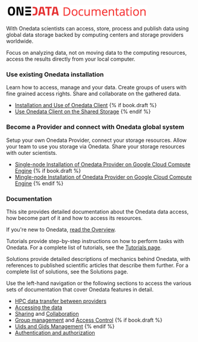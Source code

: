 <p align="left">
<img src="doc/img/heading.png" width="380">
</p>


With Onedata scientists can access, store, process and publish data using global data storage backed by computing centers and storage providers worldwide.

Focus on analyzing data, not on moving data to the computing resources, access the results directly from your local computer.


### Use existing Onedata installation
Learn how to access, manage and your data. Create groups of users with fine grained access rights. Share and collaborate on the gathered data.

- [Installation and Use of Onedata Client](doc/tutorial/screencast_oneclient_remote.md)
{% if book.draft %}
- [Use Onedata Client on the Shared Storage]()
{% endif %}

### Become a Provider and connect with Onedata global system

Setup your own Onedata Provider, connect your storage resources. Allow your team to use you storage via Onedata. Share your storage resources with outer scientists.

- [Single-node Installation of Onedata Provider on Google Cloud Compute Engine]()
{% if book.draft %}
- [Mingle-node Installation of Onedata Provider on Google Cloud Compute Engine]()
{% endif %}

### Documentation
This site provides detailed documentation about the Onedata data access, how become part of it and how to access its resources.

If you're new to Onedata, [read the Overview](doc/overview.md).

Tutorials provide step-by-step instructions on how to perform tasks with Onedata. For a complete list of tutorials, see the [Tutorials page](doc/tutorials.md).

Solutions provide detailed descriptions of mechanics behind Onedata, with references to published scientific articles that describe them further. For a complete list of solutions, see the Solutions page.


Use the left-hand navigation or the following sections to access the various sets of documentation that cover Onedata features in detail.

- [HPC data transfer between providers](doc/solutions/rtransfer.md)
- [Accessing the data]()
- [Sharing](doc/data_sharing.md) and [Collaboration](doc/space_collaboration.md)
- [Group management](doc/group_management.md) and [Access Control](doc/access_control.md) {% if book.draft %}
- [Uids and Gids Management]() {% endif %}
- [Authentication and authorization](doc/solutions/authentication.md)
